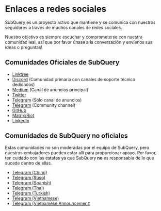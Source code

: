 # Enlaces a redes sociales

SubQuery es un proyecto activo que mantiene y se comunica con nuestros seguidores a través de muchos canales de redes sociales.

Nuestro objetivo es siempre escuchar y comprometerse con nuestra comunidad leal, así que por favor únase a la conversación y envíenos sus ideas o preguntas!

## Comunidades Oficiales de SubQuery

- [Linktree](https://linktr.ee/subquerynetwork)
- [Discord](https://discord.com/invite/subquery) (Comunidad primaria con canales de soporte técnico dedicados)
- [Medium](https://subquery.medium.com) (Canal de anuncios principal)
- [Twitter](https://twitter.com/subquerynetwork)
- [Telegram](https://t.me/subquerynetwork) (Sólo canal de anuncios)
- [Telegram](https://t.me/subquerynetworkcommunity) (Community channel)
- [GitHub](https://github.com/subquery/)
- [Matrix/Riot](https://matrix.to/#/#subquery:matrix.org)
- [LinkedIn](https://www.linkedin.com/company/subquery)

## Comunidades de SubQuery no oficiales

Estas comunidades no son moderadas por el equipo de SubQuery, pero nuestros embajadores pueden estar allí para proporcionar apoyo. Por favor, ten cuidado con las estafas ya que SubQuery **no** es responsable de lo que sucede dentro de ellas.

- [Telegram (Chino)](https://t.me/subquerychina)
- [Telegram (Ruso)](https://t.me/SubQuery_russia)
- [Telegram (Spanish)](https://t.me/SubQueryES)
- [Telegram (Thai)](https://t.me/subquerynetworkthai)
- [Telegram (Turkish)](https://t.me/subquery_TR)
- [Telegram (Vietnamese)](https://t.me/subqueryvietnam)
- [Telegram (Vietnamese Announcement)](https://t.me/subqueryannvn)

